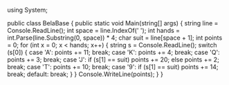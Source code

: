 using System;


public class BelaBase
{
    public static void Main(string[] args)
    {
        string line = Console.ReadLine();
        int space = line.IndexOf(' ');
        int hands = int.Parse(line.Substring(0, space)) * 4;
        char suit = line[space + 1];
        int points = 0;
        for (int x = 0; x < hands; x++)
        {
            string s = Console.ReadLine();
            switch (s[0])
            {
                case 'A':
                    points += 11;
                    break;
                case 'K':
                    points += 4;
                    break;
                case 'Q':
                    points += 3;
                    break;
                case 'J':
                    if (s[1] == suit)
                        points += 20;
                    else
                        points += 2;
                    break;
                case 'T':
                    points += 10;
                    break;
                case '9':
                    if (s[1] == suit)
                        points += 14;
                    break;
                default:
                    break;
            }
        }
        Console.WriteLine(points);
    }
}
 


